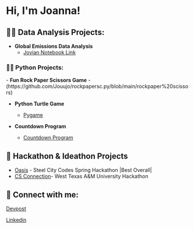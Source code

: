 <h1>Hi, I'm Joanna! 

<h2>👨‍💻 Data Analysis Projects:</h2>

- <b>Global Emissions Data Analysis</b>
  - [Jovian Notebook Link](https://jovian.ml/georgejoanna086/global-emmisions)
 
<h3>👨‍💻 Python Projects:</h3>
- <b> Fun Rock Paper Scissors Game</b>
  - (https://github.com/Jouujo/rockpapersc.py/blob/main/rockpaper%20scissors)

- <b> Python Turtle Game</b>
  - [Pygame](https://github.com/Jouujo/Turtlegame)

- <b> Countdown Program</b>
  - [Countdown Program](https://github.com/Jouujo/Turtlegame)


<h2>💪 Hackathon & Ideathon Projects</h2>

- [Oasis](https://devpost.com/software/oasis-163il5) - Steel City Codes Spring Hackathon |Best Overall|
- [CS Connection](https://buffswtamu-my.sharepoint.com/:p:/g/personal/jgharrison1_buffs_wtamu_edu/EaAJGmng3wJLueGJqiRYuBUBQO8mIwuxTTzNKwH2owrNeQ?e=crsmPo)- West Texas A&M University Hackathon


<h2> 🤳 Connect with me:</h2>

[Devpost](https://devpost.com/georgejoanna086?ref_content=user-portfolio&ref_feature=portfolio&ref_medium=global-nav)

[Linkedin](https://www.linkedin.com/in/joanna-chimalilo-766a15237/)

<!--
**joshmadakor1/joshmadakor1** is a ✨ _special_ ✨ repository because its `README.md` (this file) appears on your GitHub profile.

Here are some ideas to get you started:

- 🔭 I’m currently working on ...
- 🌱 I’m currently learning ...
- 👯 I’m looking to collaborate on ...
- 🤔 I’m looking for help with ...
- 💬 Ask me about ...
